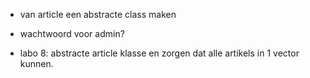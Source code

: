 - van article een abstracte class maken

- wachtwoord voor admin?

- labo 8: abstracte article klasse en zorgen dat alle artikels in 1 vector kunnen.